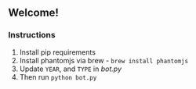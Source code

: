 ## Welcome!

### Instructions

1. Install pip requirements
1. Install phantomjs via brew - `brew install phantomjs`
1. Update `YEAR`, and `TYPE` in *bot.py*
1. Then run `python bot.py`